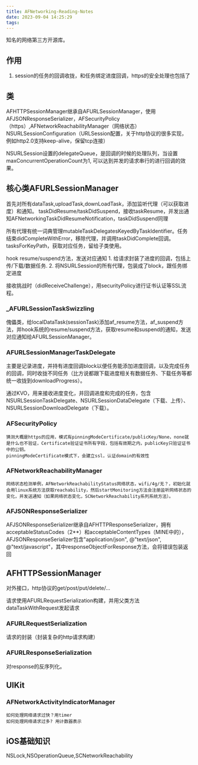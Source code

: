 ```yaml
---
title: AFNetworking-Reading-Notes
date: 2023-09-04 14:25:29
tags:
---
```



  知名的网络第三方开源库。

  ## 作用

  1. session的任务的回调收拢，和任务绑定进度回调，https的安全处理也包括了


  ## 类

AFHTTPSessionManager继承自AFURLSessionManager，使用AFJSONResponseSerializer，AFSecurityPolicy（https）,AFNetworkReachabilityManager（网络状态）NSURLSessionConfiguration（URLSession配置，关于http协议的很多实现，例如http2.0支持keep-alive，保留tcp连接）

NSURLSession设置的delegateQueue，是回调的时候的处理队列，当设置maxConcurrentOperationCount为1, 可以达到并发的请求串行的进行回调的效果。



## 核心类AFURLSessionManager

首先对所有dataTask,uploadTask,downLoadTask，添加监听代理（可以获取进度）和通知。
taskDidResume/taskDidSuspend，接收taskResume，并发出通知AFNetworkingTaskDidResumeNotification，taskDidSuspend同理

所有代理有统一词典管理mutableTaskDelegatesKeyedByTaskIdentifier。任务结束didCompleteWithError，移除代理，并调用taskDidComplete回调。tasksForKeyPath，获取对应任务，留给子类使用。

hook resume/suspend方法，发送对应通知
    1. 给请求封装了进度的回调，包括上传/下载/数据任务.
    2. 将NSURLSession的所有代理，包装成了block，跟任务绑定进度

接收挑战时（didReceiveChallenge），用securityPolicy进行证书认证等SSL流程。


### _AFURLSessionTaskSwizzling

傀儡类，给localDataTask(sessionTask)添加af_resume方法，af_suspend方法，并hook系统的resume/suspend方法，获取resume和suspend的通知，发送对应通知给AFURLSessionManager。

### AFURLSessionManagerTaskDelegate

主要是记录进度，并持有进度回调block以便任务能添加进度回调，以及完成任务的回调，同时收拢不同任务（比方说都跟下载进度相关有数据任务、下载任务等都统一收拢到downloadProgress）。

通过KVO，用来接收进度变化，并回调进度和完成的任务，包含NSURLSessionTaskDelegate、NSURLSessionDataDelegate（下载、上传）、NSURLSessionDownloadDelegate（下载）。


### AFSecurityPolicy

    猜测大概是https的应用，模式有pinningModeCertificate/publicKey/None，none就是什么也不验证，Certificate验证证书所有字段，包括有效期之内，publicKey只验证证书中的公钥。
    pinningModeCertificate模式下，会建立ssl，认证domain的有效性

### AFNetworkReachabilityManager

    网络状态检测单例，AFNetworkReachabilityStatus网络状态，wifi/4g/无？，初始化就会用linux系统方法获取reachability，然后startMonitoring方法会注册监听网络状态的变化，并发送通知（如果网络状态变化，SCNetworkReachability系列系统方法）。

### AFJSONResponseSerializer

AFJSONResponseSerializer继承自AFHTTPResponseSerializer，拥有acceptableStatusCodes（2**）和acceptableContentTypes（MINE中的），AFJSONResponseSerializer包含"application/json", @"text/json", @"text/javascript"，其中responseObjectForResponse方法，会将错误包装返回

## AFHTTPSessionManager

对外接口，http协议的get/post/put/delete/...

请求使用AFURLRequestSerialization构建，并用父类方法dataTaskWithRequest发起请求

### AFURLRequestSerialization

请求的封装（封装复杂的http请求构建）

### AFURLResponseSerialization

对response的反序列化。


## UIKit

### AFNetworkActivityIndicatorManager

    如何处理网络请求过快？用timer
    如何处理网络请求过多? 用计数器表示

## iOS基础知识

NSLock,NSOperationQueue,SCNetworkReachability
